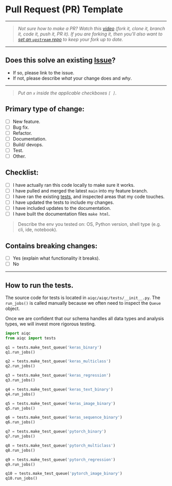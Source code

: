 # Pull Request (PR) Template

---

> *Not sure how to make a PR? Watch this [video](https://www.youtube.com/watch?v=rgbCcBNZcdQ) (fork it, clone it, branch it, code it, push it, PR it). If you are forking it, then you'll also want to [set an `upstream` repo](https://www.atlassian.com/git/tutorials/git-forks-and-upstreams ) to keep your fork up to date.*

---

## Does this solve an existing [Issue](https://github.com/aiqc/aiqc/issues)? 
- If so, please link to the issue.
- If not, please describe *what* your change does and *why*.

---

> *Put an `x` inside the applicable checkboxes `[ ]`.*

## Primary type of change:
- [ ] New feature.
- [ ] Bug fix.
- [ ] Refactor.
- [ ] Documentation.
- [ ] Build/ devops.
- [ ] Test.
- [ ] Other.

## Checklist:
- [ ] I have actually ran this code locally to make sure it works.
- [ ] I have pulled and merged the latest `main` into my feature branch.
- [ ] I have ran the existing [tests](https://github.com/aiqc/aiqc/new/main/.github#how-to-run-tests), and inspected areas that my code touches.
- [ ] I have updated the tests to include my changes.
- [ ] I have included updates to the documentation.
- [ ] I have built the documentation files `make html`.

> Describe the env you tested on: OS, Python version, shell type (e.g. cli, ide, notebook).

## Contains breaking changes:
- [ ] Yes (explain what functionality it breaks).
- [ ] No

---

## How to run the tests.
The source code for tests is located in `aiqc/aiqc/tests/__init__.py`. The `run_jobs()` is called manually because we often need to inspect the `Queue` object.

Once we are confident that our schema handles all data types and analysis types, we will invest more rigorous testing.
```python
import aiqc
from aiqc import tests

q1 = tests.make_test_queue('keras_binary')
q1.run_jobs()

q2 = tests.make_test_queue('keras_multiclass')
q2.run_jobs()

q3 = tests.make_test_queue('keras_regression')
q3.run_jobs()

q4 = tests.make_test_queue('keras_text_binary')
q4.run_jobs()

q5 = tests.make_test_queue('keras_image_binary')
q5.run_jobs()

q6 = tests.make_test_queue('keras_sequence_binary')
q6.run_jobs()

q7 = tests.make_test_queue('pytorch_binary')
q7.run_jobs()

q8 = tests.make_test_queue('pytorch_multiclass')
q8.run_jobs()

q9 = tests.make_test_queue('pytorch_regression')
q9.run_jobs()

q10 = tests.make_test_queue('pytorch_image_binary')
q10.run_jobs()
```
